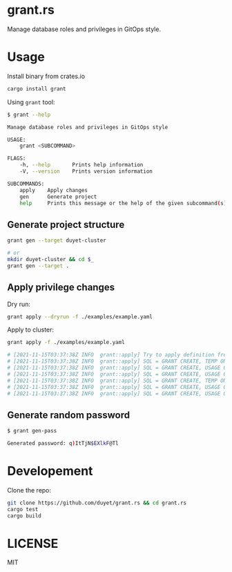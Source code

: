 # grant.rs

Manage database roles and privileges in GitOps style.

# Usage

Install binary from crates.io

```bash
cargo install grant
```

Using `grant` tool:

```bash
$ grant --help

Manage database roles and privileges in GitOps style

USAGE:
    grant <SUBCOMMAND>

FLAGS:
    -h, --help       Prints help information
    -V, --version    Prints version information

SUBCOMMANDS:
    apply    Apply changes
    gen      Generate project
    help     Prints this message or the help of the given subcommand(s)
```

## Generate project structure

```bash
grant gen --target duyet-cluster

# or
mkdir duyet-cluster && cd $_
grant gen --target .
```

## Apply privilege changes

Dry run:

```bash
grant apply --dryrun -f ./examples/example.yaml
```

Apply to cluster:

```bash
grant apply -f ./examples/example.yaml

# [2021-11-15T03:37:38Z INFO  grant::apply] Try to apply definition from "./examples/example.yaml", dryrun=false, conn=None
# [2021-11-15T03:37:38Z INFO  grant::apply] SQL = GRANT CREATE, TEMP ON DATABASE db1, db2 TO duyet;
# [2021-11-15T03:37:38Z INFO  grant::apply] SQL = GRANT CREATE, USAGE ON SCHEMA  TO duyet;
# [2021-11-15T03:37:38Z INFO  grant::apply] SQL = GRANT CREATE, USAGE ON SCHEMA common, dwh1, dwh2 TO duyet;
# [2021-11-15T03:37:38Z INFO  grant::apply] SQL = GRANT CREATE, TEMP ON DATABASE db1, db2 TO duyet2;
# [2021-11-15T03:37:38Z INFO  grant::apply] SQL = GRANT CREATE, USAGE ON SCHEMA  TO duyet2;
# [2021-11-15T03:37:38Z INFO  grant::apply] SQL = GRANT CREATE, USAGE ON SCHEMA common, dwh1, dwh2 TO duyet2;
```

## Generate random password

```bash
$ grant gen-pass

Generated password: q)ItTjN$EXlkF@Tl
```

# Developement

Clone the repo:

```bash
git clone https://github.com/duyet/grant.rs && cd grant.rs
cargo test
cargo build
```

# LICENSE

MIT
